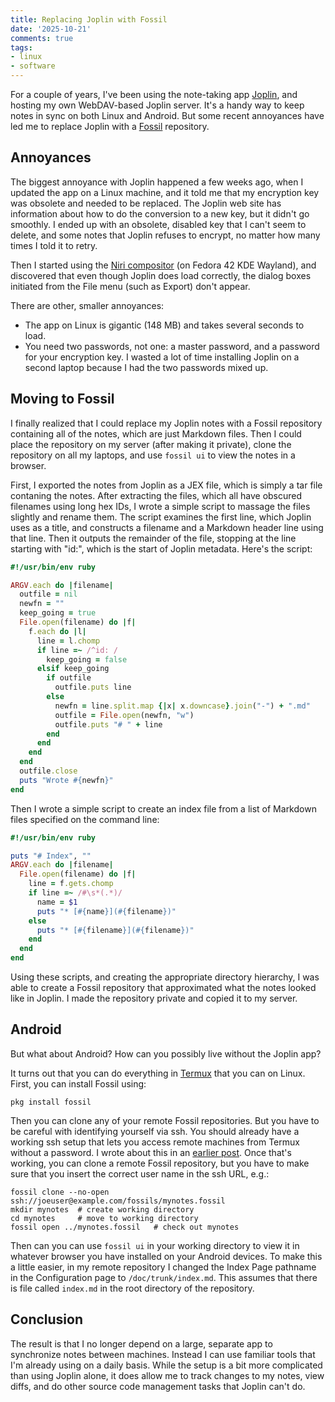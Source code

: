 ```yaml
---
title: Replacing Joplin with Fossil
date: '2025-10-21'
comments: true
tags:
- linux
- software
---
```


For a couple of years, I've been using the note-taking app [Joplin](https://joplinapp.org/),
and hosting my own WebDAV-based Joplin server.  It's a handy way to keep notes in sync
on both Linux and Android.  But some recent annoyances have led me to replace Joplin
with a [Fossil](https://fossil-scm.org/home/doc/trunk/www/index.wiki) repository.

<!--more-->

## Annoyances

The biggest annoyance with Joplin happened a few weeks ago, when I updated the app on
a Linux machine, and it told me that my encryption key was obsolete and needed
to be replaced.  The Joplin web site has information about how to do the conversion
to a new key, but it didn't go smoothly.  I ended up with an obsolete, disabled
key that I can't seem to delete, and some notes that Joplin refuses to encrypt,
no matter how many times I told it to retry.

Then I started using the [Niri compositor](https://github.com/YaLTeR/niri?tab=readme-ov-file)
(on Fedora 42 KDE Wayland), and discovered that even though Joplin does load correctly, the
dialog boxes initiated from the File menu (such as Export) don't appear.

There are other, smaller annoyances:

* The app on Linux is gigantic (148 MB) and takes several seconds to load.
* You need two passwords, not one: a master password, and a password for your encryption key.  I wasted
a lot of time installing Joplin on a second laptop because I had the two passwords mixed up.

## Moving to Fossil

I finally realized that I could replace my Joplin notes with a Fossil repository
containing all of the notes, which are just Markdown files.  Then I could place
the repository on my server (after making it private), clone the repository
on all my laptops, and use `fossil ui` to view the notes in a browser.

First, I exported the notes from Joplin as a JEX file, which is simply
a tar file contaning the notes.  After extracting the files, which all
have obscured filenames using long hex IDs, I wrote a simple script
to massage the files slightly and rename them.  The script examines
the first line, which Joplin uses as a title, and constructs
a filename and a Markdown header line using that line.  Then it outputs 
the remainder of the file, stopping at the line starting with "id:", which
is the start of Joplin metadata.  Here's the script:

```ruby {filename="fixjoplin.rb"}
#!/usr/bin/env ruby

ARGV.each do |filename|
  outfile = nil
  newfn = ""
  keep_going = true
  File.open(filename) do |f|
    f.each do |l|
      line = l.chomp
      if line =~ /^id: /
        keep_going = false
      elsif keep_going
        if outfile
          outfile.puts line
        else
          newfn = line.split.map {|x| x.downcase}.join("-") + ".md"
          outfile = File.open(newfn, "w")
          outfile.puts "# " + line
        end
      end
    end
  end
  outfile.close
  puts "Wrote #{newfn}"
end
```

Then I wrote a simple script to create an index file from a list of
Markdown files specified on the command line:

```ruby {filename="makeindex.rb"}
#!/usr/bin/env ruby

puts "# Index", ""
ARGV.each do |filename|
  File.open(filename) do |f|
    line = f.gets.chomp
    if line =~ /#\s*(.*)/
      name = $1
      puts "* [#{name}](#{filename})"
    else
      puts "* [#{filename}](#{filename})"
    end
  end
end
```

Using these scripts, and creating the appropriate directory hierarchy, I was
able to create a Fossil repository that approximated what the notes
looked like in Joplin.  I made the repository private and copied it to
my server.

## Android

But what about Android?  How can you possibly live without the Joplin app?

It turns out that you can do everything in [Termux](https://wiki.termux.com/wiki/Main_Page)
that you can on Linux.  First, you can install Fossil using:

```
pkg install fossil
```

Then you can clone any of your remote Fossil repositories.  But you have
to be careful with identifying yourself via ssh.  You
should already have a working ssh setup that lets you access remote machines from
Termux without a password.  I wrote about this in an [earlier post](/posts/2025-09-30-termux-ssh/).
Once that's working, you can clone a remote Fossil repository, but you have to
make sure that you insert the correct user name in the ssh URL, e.g.:

```
fossil clone --no-open ssh://joeuser@example.com/fossils/mynotes.fossil
mkdir mynotes  # create working directory
cd mynotes     # move to working directory
fossil open ../mynotes.fossil   # check out mynotes
```

Then can you can use `fossil ui` in your working directory to view it
in whatever browser you have installed on your Android devices.  To make
this a little easier, in my remote repository I changed the Index Page
pathname in the Configuration page to `/doc/trunk/index.md`.  This assumes
that there is file called `index.md` in the root directory of the
repository.

## Conclusion

The result is that I no longer depend on a large, separate app to
synchronize notes between machines.  Instead I can use familiar tools that I'm
already using on a daily basis.  While the setup is a bit more
complicated than using Joplin alone, it does allow me to track changes
to my notes, view diffs, and do other source code management tasks
that Joplin can't do.

